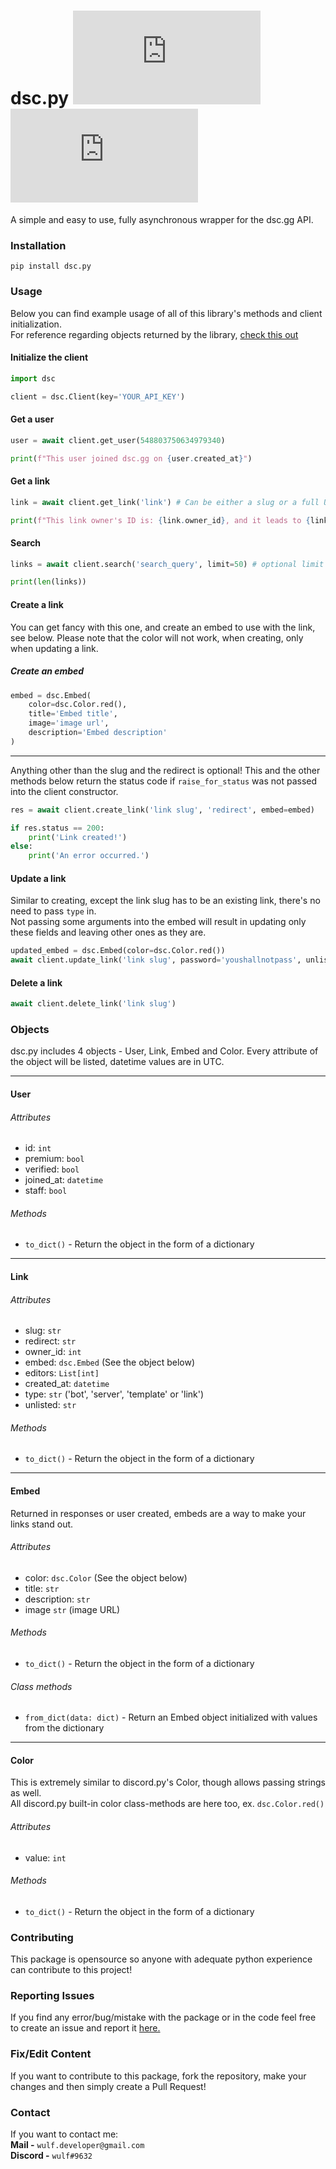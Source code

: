 # dsc.py  [![Badge](https://img.shields.io/pypi/v/dsc.py?color=3776AB&logo=python&style=for-the-badge)](https://pypi.org/project/dsc.py/)  [![Badge 2](https://img.shields.io/pypi/dm/dsc.py?color=3776AB&logo=python&style=for-the-badge)](https://pypi.org/project/dsc.py/)
A simple and easy to use, fully asynchronous wrapper for the dsc.gg API.

### Installation 

```pip install dsc.py```

### Usage 

Below you can find example usage of all of this library's methods and client initialization.  
For reference regarding objects returned by the library, [check this out](#objects)


#### Initialize the client
```py 
import dsc 

client = dsc.Client(key='YOUR_API_KEY')
```

#### Get a user
```py
user = await client.get_user(548803750634979340)

print(f"This user joined dsc.gg on {user.created_at}")
```

#### Get a link
```py
link = await client.get_link('link') # Can be either a slug or a full URL

print(f"This link owner's ID is: {link.owner_id}, and it leads to {link.redirect}")
``` 

#### Search 
```py 
links = await client.search('search_query', limit=50) # optional limit

print(len(links))
```

#### Create a link 
You can get fancy with this one, and create an embed to use with the link, see below.
Please note that the color will not work, when creating, only when updating a link.
##### Create an embed
```py 
embed = dsc.Embed(
    color=dsc.Color.red(),
    title='Embed title',
    image='image url',
    description='Embed description'
)
```
---
Anything other than the slug and the redirect is optional!
This and the other methods below return the status code if `raise_for_status` was not passed into the client constructor.
```py
res = await client.create_link('link slug', 'redirect', embed=embed) 

if res.status == 200:
    print('Link created!')
else:
    print('An error occurred.')
```

#### Update a link
Similar to creating, except the link slug has to be an existing link, there's no need to pass `type` in.  
Not passing some arguments into the embed will result in updating only these fields and leaving other ones as they are.
```py
updated_embed = dsc.Embed(color=dsc.Color.red())
await client.update_link('link slug', password='youshallnotpass', unlisted=True, embed=updated_embed)
```

#### Delete a link
```py
await client.delete_link('link slug')
```

### Objects 
dsc.py includes 4 objects - User, Link, Embed and Color.
Every attribute of the object will be listed, datetime values are in UTC.

---

#### User 

###### Attributes
- id: `int`
- premium: `bool`
- verified: `bool`
- joined_at: `datetime` 
- staff: `bool`

###### Methods
- `to_dict()` - Return the object in the form of a dictionary

---

#### Link

###### Attributes
- slug: `str`
- redirect: `str`
- owner_id: `int`
- embed: `dsc.Embed` (See the object below)
- editors: `List[int]` 
- created_at: `datetime` 
- type: `str` ('bot', 'server', 'template' or 'link')
- unlisted: `str`

###### Methods
- `to_dict()` - Return the object in the form of a dictionary

---

#### Embed
Returned in responses or user created, embeds are a way to make your links stand out.

###### Attributes
- color: `dsc.Color` (See the object below)
- title: `str`
- description: `str`
- image `str` (image URL)

###### Methods
- `to_dict()` - Return the object in the form of a dictionary

###### Class methods
- `from_dict(data: dict)` - Return an Embed object initialized with values from the dictionary

---

#### Color
This is extremely similar to discord.py's Color, though allows passing strings as well.  
All discord.py built-in color class-methods are here too, ex. `dsc.Color.red()`

###### Attributes
- value: `int`

###### Methods
- `to_dict()` - Return the object in the form of a dictionary


### Contributing 

This package is opensource so anyone with adequate python experience can contribute to this project!

### Reporting Issues
If you find any error/bug/mistake with the package or in the code feel free to create an issue and report it [here.](https://github.com/itsmewulf/dsc.py/issues)

### Fix/Edit Content
If you want to contribute to this package, fork the repository, make your changes and then simply create a Pull Request!

### Contact
If you want to contact me:  
**Mail -** ```wulf.developer@gmail.com```<br>
**Discord -** ```wulf#9632```
